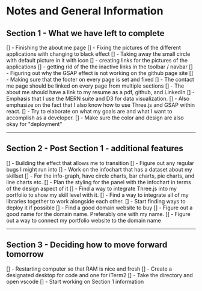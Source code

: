 # Notes and General Information

## Section 1 - What we have left to complete

[] - Finishing the about me page 
[] - Fixing the pictures of the different applications with changing to black effect 
[] - Taking away the small circle with default picture in it with icon
[] - creating links for the pictures of the applications 
[] - getting rid of the the inactive links in the toolbar / navbar 
[] - Figuring out why the GSAP effect is not working on the github page site 
[] - Making sure that the footer on every page is set and fixed 
[] - The contact me page should be linked on every page from multiple sections 
[] - The about me should have a link to my resume as a pdf, github, and LinkedIn
[] - Emphasis that I use the MERN suite and D3 for data visualization.
[] - Also emphasize on the fact that I also know how to use Three.js and GSAP within react. 
[] - Try to elaborate on what my goals are and what I want to accomplish as a developer. 
[] - Make sure the color and design are also okay for "deployment"

----------------------------------------------------------------
## Section 2 - Post Section 1 - additional features 

[] - Building the effect that allows me to transition 
[] - Figure out any regular bugs I might run into
[] - Work on the infochart that has a dataset about my skillset 
[] - For the info-graph, have circle charts, bar charts, pie charts, and line charts etc.
[] - Plan the styling for the panel with the infochart in terms of the design aspect of it
[] - Find a way to integrate Three.js into my portfolio to show my skill level with it. 
[] - Find a way to integrate all of my libraries together to work alongside each other. 
[] - Start finding ways to deploy it if possible
[] - Find a good domain website to buy 
[] - Figure out a good name for the domain name. Preferably one with my name. 
[] - Figure out a way to connect my portfolio website to the domain name

-----------------------------------------------------------

## Section 3 - Deciding how to move forward tomorrow 

[] - Restarting computer so that RAM is nice and fresh
[] - Create a designated desktop for code and one for iTerm2
[] - Take the directory and open vscode 
[] - Start working on Section 1 information 


